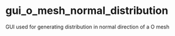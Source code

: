 # gui_o_mesh_normal_distribution
GUI used for generating distribution in normal direction of a O mesh
